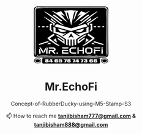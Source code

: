 <div align="center">
  <img src="https://github.com/MrEchoFi/MrEchoFi/raw/4274f537dec313ac7dde4403fe0fae24259beade/Mr.EchoFi-New-Logo-with-ASCII.jpg" alt="logo" width="200" height="auto" />
  <h1>Mr.EchoFi</h1>
   
  <p>
  Concept-of-RubberDucky-using-M5-Stamp-S3
  </p>


  📫 How to reach me **tanjibisham777@gmail.com & tanjibisham888@gmail.com**
</div>

